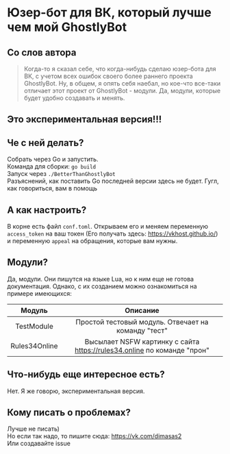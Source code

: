 # Юзер-бот для ВК, который лучше чем мой GhostlyBot
## Со слов автора
> Когда-то я сказал себе, что когда-нибудь сделаю юзер-бота для ВК, с учетом всех ошибок своего более раннего проекта GhostlyBot. Ну, в общем, я опять себя наебал, но кое-что все-таки отличает этот проект от GhostlyBot - модули. Да, модули, которые будет удобно создавать и менять.
## Это экспериментальная версия!!!
## Че с ней делать?
Собрать через Go и запустить. <br>
Команда для сборки: `go build` <br>
Запуск через `./BetterThanGhostlyBot` <br>
Разъяснений, как поставить Go последней версии здесь не будет. Гугл, как говориться, вам в помощь
## А как настроить?
В корне есть файл `conf.toml`. Открываем его и меняем переменную `access_token` на ваш токен (Его получать здесь: https://vkhost.github.io/) и переменную `appeal` на обращения, которые вам нужны.
## Модули?
Да, модули. Они пишутся на языке Lua, но к ним еще не готова документация. Однако, с их созданием можно ознакомиться на примере имеющихся: 

| Модуль | Описание |
|:------:|:------:|
|    TestModule    |    Простой тестовый модуль. Отвечает на команду "тест"    |
|    Rules34Online    |    Высылает NSFW картинку с сайта https://rules34.online по команде "прон"    |

## Что-нибудь еще интересное есть?
Нет. Я же говорю, экспериментальная версия.

## Кому писать о проблемах?
Лучше не писать)<br>
Но если так надо, то пишите сюда: https://vk.com/dimasas2<br>
Или создавайте issue
